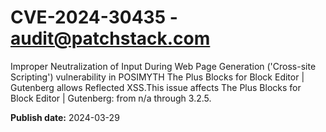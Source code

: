 # CVE-2024-30435 - audit@patchstack.com

Improper Neutralization of Input During Web Page Generation ('Cross-site Scripting') vulnerability in POSIMYTH The Plus Blocks for Block Editor | Gutenberg allows Reflected XSS.This issue affects The Plus Blocks for Block Editor | Gutenberg: from n/a through 3.2.5.



**Publish date:** 2024-03-29
